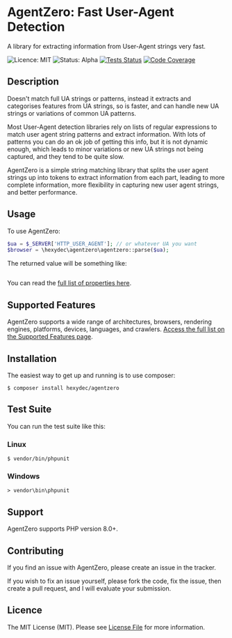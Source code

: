# AgentZero: Fast User-Agent Detection
A library for extracting information from User-Agent strings very fast.

![Licence: MIT](https://img.shields.io/badge/Licence-MIT-lightgrey.svg)
![Status: Alpha](https://img.shields.io/badge/Status-Alpha-red.svg)
[![Tests Status](https://github.com/hexydec/agentzero/actions/workflows/tests.yml/badge.svg)](https://github.com/hexydec/agentzero/actions/workflows/tests.yml)
[![Code Coverage](https://codecov.io/gh/hexydec/agentzero/branch/master/graph/badge.svg)](https://app.codecov.io/gh/hexydec/agentzero)

## Description

Doesn't match full UA strings or patterns, instead it extracts and categorises features from UA strings, so is faster, and can handle new UA strings or variations of common UA patterns.

Most User-Agent detection libraries rely on lists of regular expressions to match user agent string patterns and extract information. With lots of patterns you can do an ok job of getting this info, but it is not dynamic enough, which leads to minor variations or new UA strings not being captured, and they tend to be quite slow.

AgentZero is a simple string matching library that splits the user agent strings up into tokens to extract information from each part, leading to more complete information, more flexibility in capturing new user agent strings, and better performance.

## Usage

To use AgentZero:

```php
$ua = $_SERVER['HTTP_USER_AGENT']; // or whatever UA you want
$browser = \hexydec\agentzero\agentzero::parse($ua);
```
The returned value will be something like:

```php

```

You can read the [full list of properties here](docs/api.md).
## Supported Features

AgentZero supports a wide range of architectures, browsers, rendering engines, platforms, devices, languages, and crawlers. [Access the full list on the Supported Features page](docs/support.md).

## Installation

The easiest way to get up and running is to use composer:

```
$ composer install hexydec/agentzero
```

## Test Suite

You can run the test suite like this:

### Linux
```
$ vendor/bin/phpunit
```
### Windows
```
> vendor\bin\phpunit
```

## Support

AgentZero supports PHP version 8.0+.

## Contributing

If you find an issue with AgentZero, please create an issue in the tracker.

If you wish to fix an issue yourself, please fork the code, fix the issue, then create a pull request, and I will evaluate your submission.

## Licence

The MIT License (MIT). Please see [License File](LICENCE) for more information.